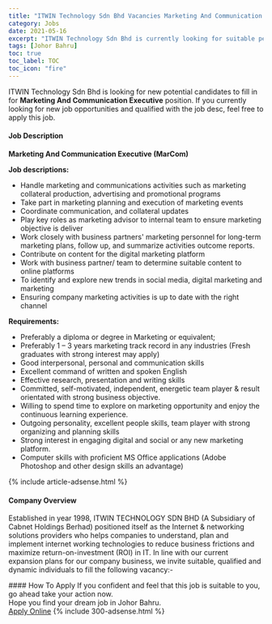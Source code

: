 ```yaml
---
title: "ITWIN Technology Sdn Bhd Vacancies Marketing And Communication Executive" 
category: Jobs 
date: 2021-05-16 
excerpt: "ITWIN Technology Sdn Bhd is currently looking for suitable person to fill in the Marketing And Communication Executive which based in Johor Bahru" 
tags: [Johor Bahru] 
toc: true 
toc_label: TOC 
toc_icon: "fire" 
--- 
```


<p>ITWIN Technology Sdn Bhd is looking for new potential candidates to fill in for <b>Marketing And Communication Executive</b> position. If you currently looking for new job opportunities and qualified with the job desc, feel free to apply this job.
</p><div><div><h4>Job Description</h4></div><div><div><span><div><p><strong>Marketing And Communication Executive (MarCom)</strong></p><p><strong>Job descriptions:</strong></p><ul><li>Handle marketing and communications activities such as marketing collateral production, advertising and promotional programs</li><li>Take part in marketing planning and execution of marketing events</li><li>Coordinate communication, and collateral updates</li><li>Play key roles as marketing advisor to internal team to ensure marketing objective is deliver</li><li>Work closely with business partners' marketing personnel for long-term marketing plans, follow up, and summarize activities outcome reports.</li><li>Contribute on content for the digital marketing platform</li><li>Work with business partner/ team to determine suitable content to online platforms</li><li>To identify and explore new trends in social media, digital marketing and marketing</li><li>Ensuring company marketing activities is up to date with the right channel</li></ul><p><strong>Requirements:</strong></p><ul><li>Preferably a diploma or degree in Marketing or equivalent;</li><li>Preferably 1 &#8211; 3 years marketing track record in any industries (Fresh graduates with strong interest may apply)</li><li>Good interpersonal, personal and communication skills</li><li>Excellent command of written and spoken English</li><li>Effective research, presentation and writing skills</li><li>Committed, self-motivated, independent, energetic team player &amp; result orientated with strong business objective.</li><li>Willing to spend time to explore on marketing opportunity and enjoy the continuous learning experience.</li><li>Outgoing personality, excellent people skills, team player with strong organizing and planning skills</li><li>Strong interest in engaging digital and social or any new marketing platform.</li><li>Computer skills with proficient MS Office applications (Adobe Photoshop and other design skills an advantage)</li></ul></div></span></div></div></div> 
{% include article-adsense.html %} 
<div><div><h4>Company Overview</h4></div><div><div><span><div><p>Established in year 1998, ITWIN TECHNOLOGY SDN BHD&#160;(A Subsidiary of Cabnet Holdings Berhad) positioned itself as the Internet &amp; networking solutions providers who helps companies to understand, plan and implement internet working technologies to reduce business frictions and maximize return-on-investment (ROI) in IT. In line with our current expansion plans for our company business, we invite suitable, qualified and dynamic individuals to fill the following vacancy:-</p></div></span></div></div></div> 
#### How To Apply 
If you confident and feel that this job is suitable to you, go ahead take your action now. <br/> 
Hope you find your dream job in Johor Bahru. <br/> 
<a href="https://www.jobstreet.com.my/en/job/marketing-and-communication-executive-4552898?jobId=jobstreet-my-job-4552898&" class="btn btn--info" target="_blank" rel="nofollow noopenner">Apply Online</a> 
{% include 300-adsense.html %} 